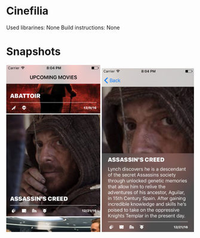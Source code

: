 # Cinefilia
Used librarines: None
Build instructions: None

# Snapshots
<img src="https://github.com/ronanrodrigo/Cinefilia/blob/development/Snapshots/Simulator%20Screen%20Shot%2023%20Nov%202016%2020.04.46.png?raw=true" width="50%"/>
<img src="https://github.com/ronanrodrigo/Cinefilia/blob/development/Snapshots/Simulator%20Screen%20Shot%2023%20Nov%202016%2020.04.48.png" width="49%")/>
